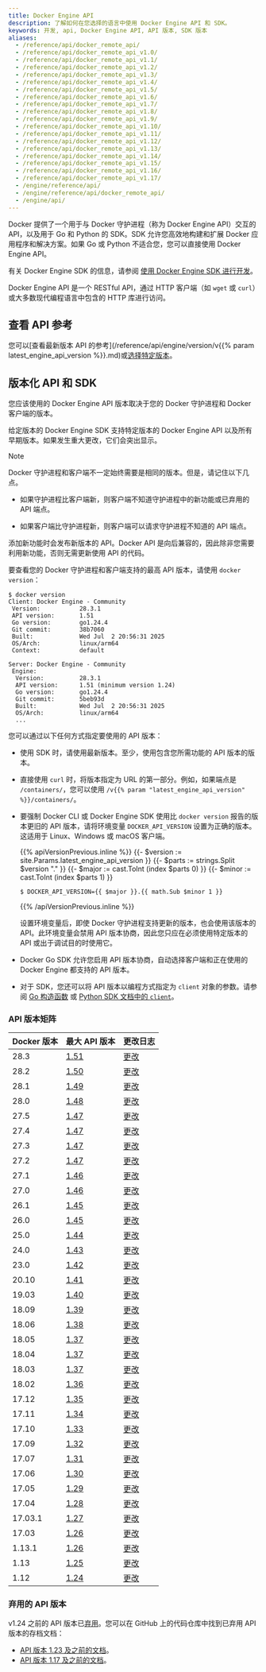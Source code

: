 ```yaml
---
title: Docker Engine API
description: 了解如何在您选择的语言中使用 Docker Engine API 和 SDK。
keywords: 开发, api, Docker Engine API, API 版本, SDK 版本
aliases:
  - /reference/api/docker_remote_api/
  - /reference/api/docker_remote_api_v1.0/
  - /reference/api/docker_remote_api_v1.1/
  - /reference/api/docker_remote_api_v1.2/
  - /reference/api/docker_remote_api_v1.3/
  - /reference/api/docker_remote_api_v1.4/
  - /reference/api/docker_remote_api_v1.5/
  - /reference/api/docker_remote_api_v1.6/
  - /reference/api/docker_remote_api_v1.7/
  - /reference/api/docker_remote_api_v1.8/
  - /reference/api/docker_remote_api_v1.9/
  - /reference/api/docker_remote_api_v1.10/
  - /reference/api/docker_remote_api_v1.11/
  - /reference/api/docker_remote_api_v1.12/
  - /reference/api/docker_remote_api_v1.13/
  - /reference/api/docker_remote_api_v1.14/
  - /reference/api/docker_remote_api_v1.15/
  - /reference/api/docker_remote_api_v1.16/
  - /reference/api/docker_remote_api_v1.17/
  - /engine/reference/api/
  - /engine/reference/api/docker_remote_api/
  - /engine/api/
---
```


Docker 提供了一个用于与 Docker 守护进程（称为 Docker Engine API）交互的 API，以及用于 Go 和 Python 的 SDK。SDK 允许您高效地构建和扩展 Docker 应用程序和解决方案。如果 Go 或 Python 不适合您，您可以直接使用 Docker Engine API。

有关 Docker Engine SDK 的信息，请参阅 [使用 Docker Engine SDK 进行开发](sdk/_index.md)。

Docker Engine API 是一个 RESTful API，通过 HTTP 客户端（如 `wget` 或 `curl`）或大多数现代编程语言中包含的 HTTP 库进行访问。

## 查看 API 参考

您可以[查看最新版本 API 的参考](/reference/api/engine/version/v{{% param latest_engine_api_version %}}.md)或[选择特定版本](/reference/api/engine/version-history/)。

## 版本化 API 和 SDK

您应该使用的 Docker Engine API 版本取决于您的 Docker 守护进程和 Docker 客户端的版本。

给定版本的 Docker Engine SDK 支持特定版本的 Docker Engine API 以及所有早期版本。如果发生重大更改，它们会突出显示。

> [!NOTE]
>
> Docker 守护进程和客户端不一定始终需要是相同的版本。但是，请记住以下几点。
>
> - 如果守护进程比客户端新，则客户端不知道守护进程中的新功能或已弃用的 API 端点。
>
> - 如果客户端比守护进程新，则客户端可以请求守护进程不知道的 API 端点。

添加新功能时会发布新版本的 API。Docker API 是向后兼容的，因此除非您需要利用新功能，否则无需更新使用 API 的代码。

要查看您的 Docker 守护进程和客户端支持的最高 API 版本，请使用 `docker version`：

```console
$ docker version
Client: Docker Engine - Community
 Version:           28.3.1
 API version:       1.51
 Go version:        go1.24.4
 Git commit:        38b7060
 Built:             Wed Jul  2 20:56:31 2025
 OS/Arch:           linux/arm64
 Context:           default

Server: Docker Engine - Community
 Engine:
  Version:          28.3.1
  API version:      1.51 (minimum version 1.24)
  Go version:       go1.24.4
  Git commit:       5beb93d
  Built:            Wed Jul  2 20:56:31 2025
  OS/Arch:          linux/arm64
  ...
```

您可以通过以下任何方式指定要使用的 API 版本：

- 使用 SDK 时，请使用最新版本。至少，使用包含您所需功能的 API 版本的版本。
- 直接使用 `curl` 时，将版本指定为 URL 的第一部分。例如，如果端点是 `/containers/`，您可以使用 `/v{{% param "latest_engine_api_version" %}}/containers/`。
- 要强制 Docker CLI 或 Docker Engine SDK 使用比 `docker version` 报告的版本更旧的 API 版本，请将环境变量 `DOCKER_API_VERSION` 设置为正确的版本。这适用于 Linux、Windows 或 macOS 客户端。

  {{% apiVersionPrevious.inline %}}
  {{- $version := site.Params.latest_engine_api_version }}
  {{- $parts := strings.Split $version "." }}
  {{- $major := cast.ToInt (index $parts 0) }}
  {{- $minor := cast.ToInt (index $parts 1) }}
  ```console
  $ DOCKER_API_VERSION={{ $major }}.{{ math.Sub $minor 1 }}
  ```
  {{% /apiVersionPrevious.inline %}}

  设置环境变量后，即使 Docker 守护进程支持更新的版本，也会使用该版本的 API。此环境变量会禁用 API 版本协商，因此您只应在必须使用特定版本的 API 或出于调试目的时使用它。

- Docker Go SDK 允许您启用 API 版本协商，自动选择客户端和正在使用的 Docker Engine 都支持的 API 版本。
- 对于 SDK，您还可以将 API 版本以编程方式指定为 `client` 对象的参数。请参阅 [Go 构造函数](https://pkg.go.dev/github.com/docker/docker/client#NewClientWithOpts) 或 [Python SDK 文档中的 `client`](https://docker-py.readthedocs.io/en/stable/client.html)。

### API 版本矩阵

| Docker 版本 | 最大 API 版本                          | 更改日志                                                         |
|:---------------|:---------------------------------------------|:-------------------------------------------------------------------|
| 28.3           | [1.51](/reference/api/engine/version/v1.51/) | [更改](/reference/api/engine/version-history/#v151-api-changes) |
| 28.2           | [1.50](/reference/api/engine/version/v1.50/) | [更改](/reference/api/engine/version-history/#v150-api-changes) |
| 28.1           | [1.49](/reference/api/engine/version/v1.49/) | [更改](/reference/api/engine/version-history/#v149-api-changes) |
| 28.0           | [1.48](/reference/api/engine/version/v1.48/) | [更改](/reference/api/engine/version-history/#v148-api-changes) |
| 27.5           | [1.47](/reference/api/engine/version/v1.47/) | [更改](/reference/api/engine/version-history/#v147-api-changes) |
| 27.4           | [1.47](/reference/api/engine/version/v1.47/) | [更改](/reference/api/engine/version-history/#v147-api-changes) |
| 27.3           | [1.47](/reference/api/engine/version/v1.47/) | [更改](/reference/api/engine/version-history/#v147-api-changes) |
| 27.2           | [1.47](/reference/api/engine/version/v1.47/) | [更改](/reference/api/engine/version-history/#v147-api-changes) |
| 27.1           | [1.46](/reference/api/engine/version/v1.46/) | [更改](/reference/api/engine/version-history/#v146-api-changes) |
| 27.0           | [1.46](/reference/api/engine/version/v1.46/) | [更改](/reference/api/engine/version-history/#v146-api-changes) |
| 26.1           | [1.45](/reference/api/engine/version/v1.45/) | [更改](/reference/api/engine/version-history/#v145-api-changes) |
| 26.0           | [1.45](/reference/api/engine/version/v1.45/) | [更改](/reference/api/engine/version-history/#v145-api-changes) |
| 25.0           | [1.44](/reference/api/engine/version/v1.44/) | [更改](/reference/api/engine/version-history/#v144-api-changes) |
| 24.0           | [1.43](/reference/api/engine/version/v1.43/) | [更改](/reference/api/engine/version-history/#v143-api-changes) |
| 23.0           | [1.42](/reference/api/engine/version/v1.42/) | [更改](/reference/api/engine/version-history/#v142-api-changes) |
| 20.10          | [1.41](/reference/api/engine/version/v1.41/) | [更改](/reference/api/engine/version-history/#v141-api-changes) |
| 19.03          | [1.40](/reference/api/engine/version/v1.40/) | [更改](/reference/api/engine/version-history/#v140-api-changes) |
| 18.09          | [1.39](/reference/api/engine/version/v1.39/) | [更改](/reference/api/engine/version-history/#v139-api-changes) |
| 18.06          | [1.38](/reference/api/engine/version/v1.38/) | [更改](/reference/api/engine/version-history/#v138-api-changes) |
| 18.05          | [1.37](/reference/api/engine/version/v1.37/) | [更改](/reference/api/engine/version-history/#v137-api-changes) |
| 18.04          | [1.37](/reference/api/engine/version/v1.37/) | [更改](/reference/api/engine/version-history/#v137-api-changes) |
| 18.03          | [1.37](/reference/api/engine/version/v1.37/) | [更改](/reference/api/engine/version-history/#v137-api-changes) |
| 18.02          | [1.36](/reference/api/engine/version/v1.36/) | [更改](/reference/api/engine/version-history/#v136-api-changes) |
| 17.12          | [1.35](/reference/api/engine/version/v1.35/) | [更改](/reference/api/engine/version-history/#v135-api-changes) |
| 17.11          | [1.34](/reference/api/engine/version/v1.34/) | [更改](/reference/api/engine/version-history/#v134-api-changes) |
| 17.10          | [1.33](/reference/api/engine/version/v1.33/) | [更改](/reference/api/engine/version-history/#v133-api-changes) |
| 17.09          | [1.32](/reference/api/engine/version/v1.32/) | [更改](/reference/api/engine/version-history/#v132-api-changes) |
| 17.07          | [1.31](/reference/api/engine/version/v1.31/) | [更改](/reference/api/engine/version-history/#v131-api-changes) |
| 17.06          | [1.30](/reference/api/engine/version/v1.30/) | [更改](/reference/api/engine/version-history/#v130-api-changes) |
| 17.05          | [1.29](/reference/api/engine/version/v1.29/) | [更改](/reference/api/engine/version-history/#v129-api-changes) |
| 17.04          | [1.28](/reference/api/engine/version/v1.28/) | [更改](/reference/api/engine/version-history/#v128-api-changes) |
| 17.03.1        | [1.27](/reference/api/engine/version/v1.27/) | [更改](/reference/api/engine/version-history/#v127-api-changes) |
| 17.03          | [1.26](/reference/api/engine/version/v1.27/) | [更改](/reference/api/engine/version-history/#v126-api-changes) |
| 1.13.1         | [1.26](/reference/api/engine/version/v1.26/) | [更改](/reference/api/engine/version-history/#v126-api-changes) |
| 1.13           | [1.25](/reference/api/engine/version/v1.26/) | [更改](/reference/api/engine/version-history/#v125-api-changes) |
| 1.12           | [1.24](/reference/api/engine/version/v1.24/) | [更改](/reference/api/engine/version-history/#v124-api-changes) |

### 弃用的 API 版本

v1.24 之前的 API 版本已[弃用](/engine/deprecated/#deprecate-legacy-api-versions)。您可以在 GitHub 上的代码仓库中找到已弃用 API 版本的存档文档：

- [API 版本 1.23 及之前的文档](https://github.com/moby/moby/tree/v25.0.0/docs/api)。
- [API 版本 1.17 及之前的文档](https://github.com/moby/moby/tree/v1.9.1/docs/reference/api)。
